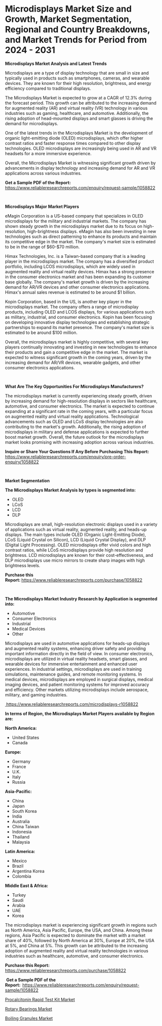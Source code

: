 <p><h1>Microdisplays Market Size and Growth, Market Segmentation, Regional and Country Breakdowns, and Market Trends for Period from 2024 -  2031</h1></p><p><strong>Microdisplays Market Analysis and Latest Trends</strong></p>
<p><p>Microdisplays are a type of display technology that are small in size and typically used in products such as smartphones, cameras, and wearable devices. They are known for their high resolution, brightness, and energy efficiency compared to traditional displays.</p><p>The Microdisplays Market is expected to grow at a CAGR of 12.3% during the forecast period. This growth can be attributed to the increasing demand for augmented reality (AR) and virtual reality (VR) technology in various industries such as gaming, healthcare, and automotive. Additionally, the rising adoption of head-mounted displays and smart glasses is driving the demand for microdisplays.</p><p>One of the latest trends in the Microdisplays Market is the development of organic light-emitting diode (OLED) microdisplays, which offer higher contrast ratios and faster response times compared to other display technologies. OLED microdisplays are increasingly being used in AR and VR headsets for a more immersive experience.</p><p>Overall, the Microdisplays Market is witnessing significant growth driven by advancements in display technology and increasing demand for AR and VR applications across various industries.</p></p>
<p><strong>Get a Sample PDF of the Report:&nbsp;</strong> <a href="https://www.reliableresearchreports.com/enquiry/request-sample/1058822">https://www.reliableresearchreports.com/enquiry/request-sample/1058822</a></p>
<p>&nbsp;</p>
<p><strong>Microdisplays Major Market Players</strong></p>
<p><p>eMagin Corporation is a US-based company that specializes in OLED microdisplays for the military and industrial markets. The company has shown steady growth in the microdisplays market due to its focus on high-resolution, high-brightness displays. eMagin has also been investing in new technologies such as direct patterning to enhance its products and maintain its competitive edge in the market. The company's market size is estimated to be in the range of $60-$70 million.</p><p>Himax Technologies, Inc. is a Taiwan-based company that is a leading player in the microdisplays market. The company has a diversified product portfolio, including LCOS microdisplays, which are widely used in augmented reality and virtual reality devices. Himax has a strong presence in the consumer electronics market and has been expanding its customer base globally. The company's market growth is driven by the increasing demand for AR/VR devices and other consumer electronics applications. Himax's annual sales revenue is estimated to be around $1 billion.</p><p>Kopin Corporation, based in the US, is another key player in the microdisplays market. The company offers a range of microdisplay products, including OLED and LCOS displays, for various applications such as military, industrial, and consumer electronics. Kopin has been focusing on developing innovative display technologies and establishing strategic partnerships to expand its market presence. The company's market size is estimated to be around $100 million.</p><p>Overall, the microdisplays market is highly competitive, with several key players continually innovating and investing in new technologies to enhance their products and gain a competitive edge in the market. The market is expected to witness significant growth in the coming years, driven by the increasing demand for AR/VR devices, wearable gadgets, and other consumer electronics applications.</p></p>
<p>&nbsp;</p>
<p><strong>What Are The Key Opportunities For Microdisplays Manufacturers?</strong></p>
<p><p>The microdisplays market is currently experiencing steady growth, driven by increasing demand for high-resolution displays in sectors like healthcare, automotive, and consumer electronics. The market is expected to continue expanding at a significant rate in the coming years, with a particular focus on augmented reality and virtual reality applications. Technological advancements such as OLED and LCoS display technologies are also contributing to the market's growth. Additionally, the rising adoption of microdisplays in military and defense applications is expected to further boost market growth. Overall, the future outlook for the microdisplays market looks promising with increasing adoption across various industries.</p></p>
<p><strong>Inquire or Share Your Questions If Any Before Purchasing This Report:</strong> <a href="https://www.reliableresearchreports.com/enquiry/pre-order-enquiry/1058822">https://www.reliableresearchreports.com/enquiry/pre-order-enquiry/1058822</a></p>
<p>&nbsp;</p>
<p><strong>Market Segmentation</strong></p>
<p><strong>The Microdisplays Market Analysis by types is segmented into:</strong></p>
<p><ul><li>OLED</li><li>LCoS</li><li>LCD</li><li>DLP</li></ul></p>
<p><p>Microdisplays are small, high-resolution electronic displays used in a variety of applications such as virtual reality, augmented reality, and heads-up displays. The main types include OLED (Organic Light-Emitting Diode), LCoS (Liquid Crystal on Silicon), LCD (Liquid Crystal Display), and DLP (Digital Light Processing). OLED microdisplays offer vivid colors and high contrast ratios, while LCoS microdisplays provide high resolution and brightness. LCD microdisplays are known for their cost-effectiveness, and DLP microdisplays use micro mirrors to create sharp images with high brightness levels.</p></p>
<p><strong>Purchase this Report:&nbsp;</strong><a href="https://www.reliableresearchreports.com/purchase/1058822">https://www.reliableresearchreports.com/purchase/1058822</a></p>
<p>&nbsp;</p>
<p><strong>The Microdisplays Market Industry Research by Application is segmented into:</strong></p>
<p><ul><li>Automotive</li><li>Consumer Electronics</li><li>Industrial</li><li>Medical Devices</li><li>Other</li></ul></p>
<p><p>Microdisplays are used in automotive applications for heads-up displays and augmented reality systems, enhancing driver safety and providing important information directly in the field of view. In consumer electronics, microdisplays are utilized in virtual reality headsets, smart glasses, and wearable devices for immersive entertainment and enhanced user experiences. In industrial settings, microdisplays are used in training simulations, maintenance guides, and remote monitoring systems. In medical devices, microdisplays are employed in surgical displays, medical imaging devices, and patient monitoring systems for improved accuracy and efficiency. Other markets utilizing microdisplays include aerospace, military, and gaming industries.</p></p>
<p><a href="https://www.reliableresearchreports.com/microdisplays-r1058822">&nbsp;https://www.reliableresearchreports.com/microdisplays-r1058822</a></p>
<p><strong>In terms of Region, the Microdisplays Market Players available by Region are:</strong></p>
<p>
    <p> <strong> North America: </strong>
        <ul>
            <li>United States</li>
            <li>Canada</li>
        </ul>
        </p> 
    <p> <strong> Europe: </strong>
        <ul>
            <li>Germany</li>
            <li>France</li>
            <li>U.K.</li>
            <li>Italy</li>
            <li>Russia</li>
        </ul>
        </p> 
    <p> <strong> Asia-Pacific: </strong>
        <ul>
            <li>China</li>
            <li>Japan</li>
            <li>South Korea</li>
            <li>India</li>
            <li>Australia</li>
            <li>China Taiwan</li>
            <li>Indonesia</li>
            <li>Thailand</li>
            <li>Malaysia</li>
        </ul>
        </p> 
    <p> <strong> Latin America: </strong>
        <ul>
            <li>Mexico</li>
            <li>Brazil</li>
            <li>Argentina Korea</li>
            <li>Colombia</li>
        </ul>
        </p> 
    <p> <strong> Middle East & Africa: </strong>
        <ul>
            <li>Turkey</li>
            <li>Saudi</li>
            <li>Arabia</li>
            <li>UAE</li>
            <li>Korea</li>
        </ul>
    </p>
    </p>
<p><p>The microdisplays market is experiencing significant growth in regions such as North America, Asia Pacific, Europe, the USA, and China. Among these regions, Asia Pacific is expected to dominate the market with a market share of 40%, followed by North America at 30%, Europe at 20%, the USA at 5%, and China at 5%. This growth can be attributed to the increasing adoption of augmented reality and virtual reality technologies in various industries such as healthcare, automotive, and consumer electronics.</p></p>
<p><strong>Purchase this Report: </strong><a href="https://www.reliableresearchreports.com/purchase/1058822">https://www.reliableresearchreports.com/purchase/1058822</a></p>
<p>&nbsp;<strong>Get a Sample PDF of the Report:&nbsp;&nbsp;</strong><a href="https://www.reliableresearchreports.com/enquiry/request-sample/1058822">https://www.reliableresearchreports.com/enquiry/request-sample/1058822</a></p>
<p><strong></strong></p>
<p><p><a href="https://www.linkedin.com/pulse/analyzing-procalcitonin-rapid-test-kit-market-global-industry-azaie">Procalcitonin Rapid Test Kit Market</a></p><p><a href="https://www.linkedin.com/pulse/rotary-bearings-market-report-reveals-latest-trends-growth-opportunities-sfi6e">Rotary Bearings Market</a></p><p><a href="https://www.linkedin.com/pulse/boiling-granules-market-size-reveals-best-marketing-channels-edetf?trackingId=zzkvTMrY6ngiPpant%2Bipog%3D%3D">Boiling Granules Market</a></p></p>